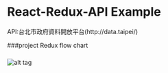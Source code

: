 <h1>React-Redux-API Example</h1>
API:台北市政府資料開放平台(http://data.taipei/)

###project Redux flow chart
###
![alt tag](https://github.com/march23sun/React-Redux-API/blob/master/readme/flow.png)
###


